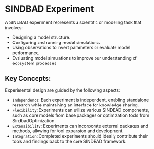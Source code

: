 # SINDBAD Experiment

A SINDBAD experiment represents a scientific or modeling task that involves:

- Designing a model structure.
- Configuring and running model simulations.
- Using observations to invert parameters or evaluate model performance.
- Evaluating model simulations to improve our understanding of ecosystem processes


## Key Concepts:
Experimental design are guided by the following aspects:

- `Independence`: Each experiment is independent, enabling standalone research while maintaining an interface for knowledge sharing.
- `Flexibility`: Experiments can utilize various SINDBAD components, such as core models from base packages or optimization tools from SindbadOptimization.
- `Extensibility`: Experiments can incorporate external packages and methods, allowing for tool expansion and development.
- `Integration`: Completed experiments should ideally contribute their tools and findings back to the core SINDBAD framework.



